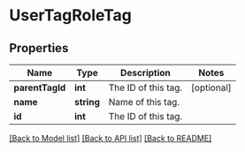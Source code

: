 # UserTagRoleTag

## Properties
Name | Type | Description | Notes
------------ | ------------- | ------------- | -------------
**parentTagId** | **int** | The ID of this tag. | [optional] 
**name** | **string** | Name of this tag. | 
**id** | **int** | The ID of this tag. | 

[[Back to Model list]](../README.md#documentation-for-models) [[Back to API list]](../README.md#documentation-for-api-endpoints) [[Back to README]](../README.md)


